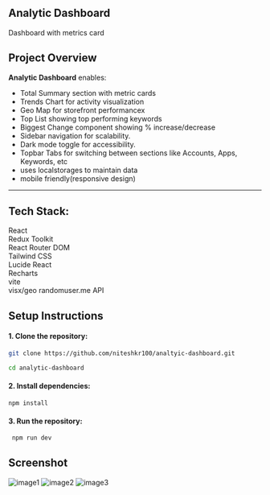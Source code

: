  ## Analytic Dashboard
Dashboard with metrics card  
 

## Project Overview

**Analytic Dashboard** enables:
- Total Summary section with metric cards
- Trends Chart for activity visualization
- Geo Map for storefront performancex
- Top List showing top performing keywords
- Biggest Change component showing % increase/decrease
- Sidebar navigation for scalability.
- Dark mode toggle for accessibility.
- Topbar Tabs for switching between sections like Accounts, Apps, Keywords, etc
- uses localstorages to maintain data
- mobile friendly(responsive design)

---

## Tech Stack:
  React            
  Redux Toolkit     
  React Router DOM  
  Tailwind CSS     
  Lucide React     
  Recharts  
  vite       
  visx/geo
  randomuser.me API
  

##  Setup Instructions

#### 1. **Clone the repository:**

   ```bash
   git clone https://github.com/niteshkr100/analtyic-dashboard.git

   cd analytic-dashboard
   ```
#### 2. **Install dependencies:**
 
    
    npm install
 
 
#### 3. **Run the repository:**

   ```bash
    npm run dev
   ```
 
   
##  Screenshot
 ![image1](./public/Screenshot%202025-07-14%20at%204.53.41 PM.png)
 ![image2](./public/Screenshot%202025-07-14%20at%204.53.57 PM.png)
 ![image3](./public/Screenshot%202025-07-14%20at%204.54.13 PM.png)
 
